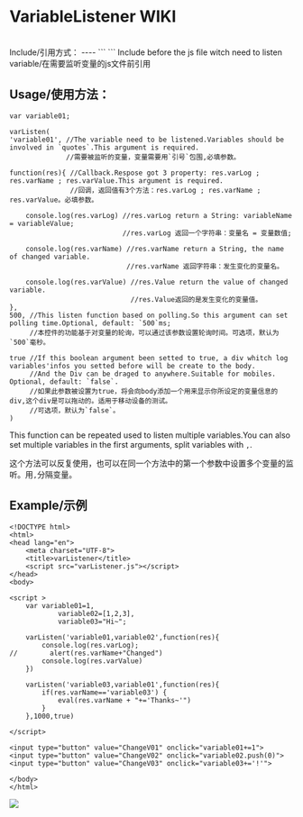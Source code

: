 VariableListener WIKI
=====
<br>
Include/引用方式：
----
```
<script src="your direct/varListener.min.js"></script>
```
Include before the js file witch need to listen variable/在需要监听变量的js文件前引用<br>

Usage/使用方法：
----
```
var variable01;

varListen(
'variable01', //The variable need to be listened.Variables should be involved in `quotes`.This argument is required.
              //需要被监听的变量，变量需要用`引号`包围,必填参数。
             
function(res){ //Callback.Respose got 3 property: res.varLog ; res.varName ; res.varValue.This argument is required.
               //回调，返回值有3个方法：res.varLog ; res.varName ; res.varValue。必填参数。
              
    console.log(res.varLog) //res.varLog return a String: variableName = variableValue;
                            //res.varLog 返回一个字符串：变量名 = 变量数值;
                           
    console.log(res.varName) //res.varName return a String, the name of changed variable.
                             //res.varName 返回字符串：发生变化的变量名。
                            
    console.log(res.varValue) //res.Value return the value of changed variable.
                              //res.Value返回的是发生变化的变量值。
},
500, //This listen function based on polling.So this argument can set polling time.Optional, default: `500`ms;
     //本控件的功能基于对变量的轮询，可以通过该参数设置轮询时间。可选项，默认为`500`毫秒。
    
true //If this boolean argument been setted to true, a div whitch log variables'infos you setted before will be create to the body.
     //And the Div can be draged to anywhere.Suitable for mobiles. Optional, default: `false`.
     //如果此参数被设置为true，将会向body添加一个用来显示你所设定的变量信息的div,这个div是可以拖动的。适用于移动设备的测试。
     //可选项，默认为`false`。
)
```
This function can be repeated used to listen multiple variables.You can also set multiple variables in the first arguments,
split variables with `,`.

这个方法可以反复使用，也可以在同一个方法中的第一个参数中设置多个变量的监听。用`,`分隔变量。

Example/示例
---

```
<!DOCTYPE html>
<html>
<head lang="en">
    <meta charset="UTF-8">
    <title>varListener</title>
    <script src="varListener.js"></script>
</head>
<body>

<script >
    var variable01=1,
            variable02=[1,2,3],
            variable03="Hi~";

    varListen('variable01,variable02',function(res){
        console.log(res.varLog);
//        alert(res.varName+"Changed")
        console.log(res.varValue)
    })

    varListen('variable03,variable01',function(res){
        if(res.varName=='variable03') {
            eval(res.varName + "+='Thanks~'")
        }
    },1000,true)

</script>

<input type="button" value="ChangeV01" onclick="variable01+=1">
<input type="button" value="ChangeV02" onclick="variable02.push(0)">
<input type="button" value="ChangeV03" onclick="variable03+='!'">

</body>
</html>
```
![](http://f.picphotos.baidu.com/album/s%3D550%3Bq%3D90%3Bc%3Dxiangce%2C100%2C100/sign=b54382f4073b5bb5bad720fb06e8a404/359b033b5bb5c9ea88b980bcd139b6003af3b323.jpg?referer=9c9e8f6e253fb80e55c655e7fde1&x=.jpg)

